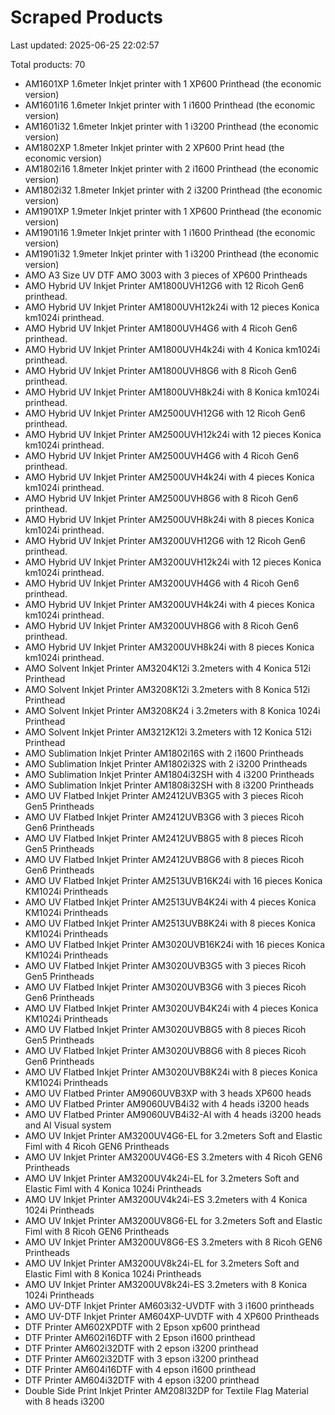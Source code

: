 # Scraped Products

Last updated: 2025-06-25 22:02:57

Total products: 70

- AM1601XP 1.6meter Inkjet printer with 1 XP600 Printhead (the economic version)
- AM1601i16 1.6meter Inkjet printer with 1 i1600 Printhead (the economic version)
- AM1601i32 1.6meter Inkjet printer with 1 i3200 Printhead (the economic version)
- AM1802XP 1.8meter Inkjet printer with 2 XP600 Print head (the economic version)
- AM1802i16 1.8meter Inkjet printer with 2 i1600 Printhead (the economic version)
- AM1802i32 1.8meter Inkjet printer with 2 i3200 Printhead (the economic version)
- AM1901XP 1.9meter Inkjet printer with 1 XP600 Printhead (the economic version)
- AM1901i16 1.9meter Inkjet printer with 1 i1600 Printhead (the economic version)
- AM1901i32 1.9meter Inkjet printer with 1 i3200 Printhead (the economic version)
- AMO A3 Size UV DTF AMO 3003 with 3 pieces of XP600 Printheads
- AMO Hybrid UV Inkjet Printer AM1800UVH12G6 with 12 Ricoh Gen6 printhead.
- AMO Hybrid UV Inkjet Printer AM1800UVH12k24i  with 12 pieces Konica km1024i printhead.
- AMO Hybrid UV Inkjet Printer AM1800UVH4G6 with 4 Ricoh Gen6 printhead.
- AMO Hybrid UV Inkjet Printer AM1800UVH4k24i with 4 Konica km1024i printhead.
- AMO Hybrid UV Inkjet Printer AM1800UVH8G6 with 8 Ricoh Gen6 printhead.
- AMO Hybrid UV Inkjet Printer AM1800UVH8k24i  with 8 Konica km1024i printhead.
- AMO Hybrid UV Inkjet Printer AM2500UVH12G6 with 12 Ricoh Gen6 printhead.
- AMO Hybrid UV Inkjet Printer AM2500UVH12k24i with 12 pieces Konica km1024i printhead.
- AMO Hybrid UV Inkjet Printer AM2500UVH4G6 with 4 Ricoh Gen6 printhead.
- AMO Hybrid UV Inkjet Printer AM2500UVH4k24i with 4 pieces Konica km1024i printhead.
- AMO Hybrid UV Inkjet Printer AM2500UVH8G6 with 8 Ricoh Gen6 printhead.
- AMO Hybrid UV Inkjet Printer AM2500UVH8k24i with 8 pieces Konica km1024i printhead.
- AMO Hybrid UV Inkjet Printer AM3200UVH12G6 with 12 Ricoh Gen6 printhead.
- AMO Hybrid UV Inkjet Printer AM3200UVH12k24i with 12 pieces Konica km1024i printhead.
- AMO Hybrid UV Inkjet Printer AM3200UVH4G6 with 4 Ricoh Gen6 printhead.
- AMO Hybrid UV Inkjet Printer AM3200UVH4k24i with 4 pieces Konica km1024i printhead.
- AMO Hybrid UV Inkjet Printer AM3200UVH8G6 with 8 Ricoh Gen6 printhead.
- AMO Hybrid UV Inkjet Printer AM3200UVH8k24i with 8 pieces Konica km1024i printhead.
- AMO Solvent Inkjet Printer AM3204K12i 3.2meters with 4 Konica 512i Printhead
- AMO Solvent Inkjet Printer AM3208K12i 3.2meters with 8 Konica 512i Printhead
- AMO Solvent Inkjet Printer AM3208K24 i 3.2meters with 8 Konica 1024i Printhead
- AMO Solvent Inkjet Printer AM3212K12i 3.2meters with 12 Konica 512i Printhead
- AMO Sublimation Inkjet Printer AM1802i16S with 2 i1600 Printheads
- AMO Sublimation Inkjet Printer AM1802i32S with 2 i3200 Printheads
- AMO Sublimation Inkjet Printer AM1804i32SH with 4 i3200 Printheads
- AMO Sublimation Inkjet Printer AM1808i32SH with 8 i3200 Printheads
- AMO UV Flatbed Inkjet Printer AM2412UVB3G5 with 3 pieces Ricoh Gen5 Printheads
- AMO UV Flatbed Inkjet Printer AM2412UVB3G6 with 3 pieces Ricoh Gen6 Printheads
- AMO UV Flatbed Inkjet Printer AM2412UVB8G5 with 8 pieces Ricoh Gen5 Printheads
- AMO UV Flatbed Inkjet Printer AM2412UVB8G6 with 8 pieces Ricoh Gen6 Printheads
- AMO UV Flatbed Inkjet Printer AM2513UVB16K24i with 16 pieces  Konica KM1024i Printheads
- AMO UV Flatbed Inkjet Printer AM2513UVB4K24i with 4 pieces Konica KM1024i Printheads
- AMO UV Flatbed Inkjet Printer AM2513UVB8K24i with 8 pieces  Konica KM1024i Printheads
- AMO UV Flatbed Inkjet Printer AM3020UVB16K24i with 16 pieces  Konica KM1024i Printheads
- AMO UV Flatbed Inkjet Printer AM3020UVB3G5 with 3 pieces Ricoh Gen5 Printheads
- AMO UV Flatbed Inkjet Printer AM3020UVB3G6 with 3 pieces Ricoh Gen6 Printheads
- AMO UV Flatbed Inkjet Printer AM3020UVB4K24i with 4 pieces  Konica KM1024i Printheads
- AMO UV Flatbed Inkjet Printer AM3020UVB8G5 with 8 pieces Ricoh Gen5 Printheads
- AMO UV Flatbed Inkjet Printer AM3020UVB8G6 with 8 pieces Ricoh Gen6 Printheads
- AMO UV Flatbed Inkjet Printer AM3020UVB8K24i with 8 pieces  Konica KM1024i Printheads
- AMO UV Flatbed Printer AM9060UVB3XP with 3 heads XP600 heads
- AMO UV Flatbed Printer AM9060UVB4i32 with 4 heads i3200 heads
- AMO UV Flatbed Printer AM9060UVB4i32-AI with 4 heads i3200 heads and AI Visual system
- AMO UV Inkjet Printer AM3200UV4G6-EL for 3.2meters Soft and Elastic Fiml with 4 Ricoh GEN6 Printheads
- AMO UV Inkjet Printer AM3200UV4G6-ES 3.2meters with 4 Ricoh GEN6 Printheads
- AMO UV Inkjet Printer AM3200UV4k24i-EL for 3.2meters Soft and Elastic Fiml with 4 Konica 1024i Printheads
- AMO UV Inkjet Printer AM3200UV4k24i-ES 3.2meters with 4 Konica 1024i Printheads
- AMO UV Inkjet Printer AM3200UV8G6-EL for 3.2meters Soft and Elastic Fiml with 8 Ricoh GEN6 Printheads
- AMO UV Inkjet Printer AM3200UV8G6-ES 3.2meters with 8 Ricoh GEN6 Printheads
- AMO UV Inkjet Printer AM3200UV8k24i-EL for 3.2meters Soft and Elastic Fiml with 8 Konica 1024i Printheads
- AMO UV Inkjet Printer AM3200UV8k24i-ES 3.2meters with 8 Konica 1024i Printheads
- AMO UV-DTF Inkjet Printer AM603i32-UVDTF with 3 i1600 printheads
- AMO UV-DTF Inkjet Printer AM604XP-UVDTF with 4 XP600 Printheads
- DTF Printer AM602XPDTF with 2 Epson xp600 printhead
- DTF Printer AM602i16DTF with 2 Epson i1600 printhead
- DTF Printer AM602i32DTF with 2 epson i3200 printhead
- DTF Printer AM602i32DTF with 3 epson i3200 printhead
- DTF Printer AM604i16DTF with 4 epson i1600 printhead
- DTF Printer AM604i32DTF with 4 epson i3200 printhead
- Double Side Print Inkjet Printer AM208I32DP for Textile Flag Material with 8 heads i3200
